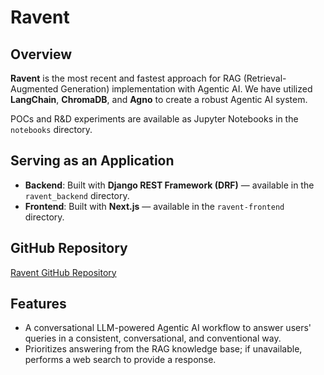 # Ravent

## Overview
**Ravent** is the most recent and fastest approach for RAG (Retrieval-Augmented Generation) implementation with Agentic AI. 
We have utilized **LangChain**, **ChromaDB**, and **Agno** to create a robust Agentic AI system. 

POCs and R&D experiments are available as Jupyter Notebooks in the `notebooks` directory.

## Serving as an Application
- **Backend**: Built with **Django REST Framework (DRF)** — available in the `ravent_backend` directory.
- **Frontend**: Built with **Next.js** — available in the `ravent-frontend` directory.

## GitHub Repository
[Ravent GitHub Repository](https://github.com/NoManNayeem/ravent.git)

## Features
- A conversational LLM-powered Agentic AI workflow to answer users' queries in a consistent, conversational, and conventional way.
- Prioritizes answering from the RAG knowledge base; if unavailable, performs a web search to provide a response.